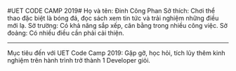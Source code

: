 #UET CODE CAMP 2019#
Họ và tên: Đinh Công Phan
Sở thích: Chơi thể thao đặc biệt là bóng đá, đọc sách xem tin tức và trải nghiệm những điều mới lạ.
Sở trường: Có khả năng sắp xếp, cân bằng trong nhiều công việc.
Sở đoảng: Có nhiều điều cần phải cải thiện.

-------------------------------------------------------------------------------------------------------------------------
Mục tiêu đến với UET Code Camp 2019: Gặp gỡ, học hỏi, tích lũy thêm kinh nghiệm trên hành trình trở thành 1 Developer giỏi.



          
          
